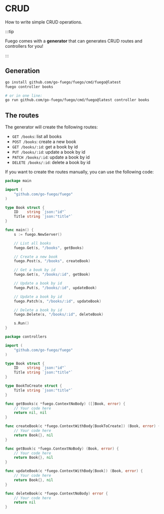 # CRUD

How to write simple CRUD operations.

:::tip

Fuego comes with a **generator** that can generates CRUD routes and controllers for you!

:::

## Generation

```bash
go install github.com/go-fuego/fuego/cmd/fuego@latest
fuego controller books

# or in one line:
go run github.com/go-fuego/fuego/cmd/fuego@latest controller books
```

## The routes

The generator will create the following routes:

- `GET /books`: list all books
- `POST /books`: create a new book
- `GET /books/:id`: get a book by id
- `PUT /books/:id`: update a book by id
- `PATCH /books/:id`: update a book by id
- `DELETE /books/:id`: delete a book by id

If you want to create the routes manually, you can use the following code:

```go title="main.go"
package main

import (
	"github.com/go-fuego/fuego"
)

type Book struct {
	ID    string `json:"id"`
	Title string `json:"title"`
}

func main() {
	s := fuego.NewServer()

	// List all books
	fuego.Get(s, "/books", getBooks)

	// Create a new book
	fuego.Post(s, "/books", createBook)

	// Get a book by id
	fuego.Get(s, "/books/:id", getBook)

	// Update a book by id
	fuego.Put(s, "/books/:id", updateBook)

	// Update a book by id
	fuego.Patch(s, "/books/:id", updateBook)

	// Delete a book by id
	fuego.Delete(s, "/books/:id", deleteBook)

	s.Run()
}
```

```go title="controllers/books.go"
package controllers

import (
	"github.com/go-fuego/fuego"
)

type Book struct {
	ID    string `json:"id"`
	Title string `json:"title"`
}

type BookToCreate struct {
	Title string `json:"title"`
}

func getBooks(c *fuego.ContextNoBody) ([]Book, error) {
	// Your code here
	return nil, nil
}

func createBook(c *fuego.ContextWithBody[BookToCreate]) (Book, error) {
	// Your code here
	return Book{}, nil
}

func getBook(c *fuego.ContextNoBody) (Book, error) {
	// Your code here
	return Book{}, nil
}

func updateBook(c *fuego.ContextWithBody[Book]) (Book, error) {
	// Your code here
	return Book{}, nil
}

func deleteBook(c *fuego.ContextNoBody) error {
	// Your code here
	return nil
}

```
